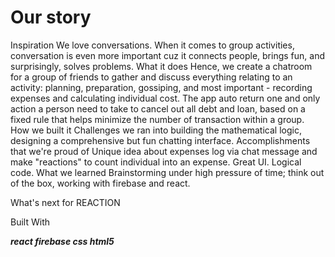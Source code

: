 # Our story



Inspiration We love conversations. When it comes to group activities, conversation is even more important cuz it connects people, brings fun, and surprisingly, solves problems.
What it does Hence, we create a chatroom for a group of friends to gather and discuss everything relating to an activity: planning, preparation, gossiping, and most important - recording expenses and calculating individual cost. The app auto return one and only action a person need to take to cancel out all debt and loan, based on a fixed rule that helps minimize the number of transaction within a group.
How we built it
Challenges we ran into building the mathematical logic, designing a comprehensive but fun chatting interface.
Accomplishments that we're proud of Unique idea about expenses log via chat message and make "reactions" to count individual into an expense. Great UI. Logical code.
What we learned Brainstorming under high pressure of time; think out of the box, working with firebase and react.

What's next for REACTION

Built With

**_react firebase css html5_**
